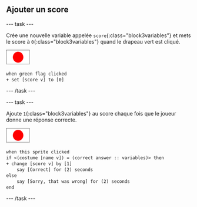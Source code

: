 ## Ajouter un score

\--- task \---

Crée une nouvelle variable appelée `score`{:class="block3variables"} et mets le score à `0`{:class="block3variables"} quand le drapeau vert est cliqué.

![Sprite drapeau](images/flag-sprite.png)

```blocks3
when green flag clicked
+ set [score v] to [0]
```

\--- /task \---

\--- task \---

Ajoute `1`{:class="block3variables"} au score chaque fois que le joueur donne une réponse correcte.

![Sprite drapeau](images/flag-sprite.png)

```blocks3
when this sprite clicked
if <(costume [name v]) = (correct answer :: variables)> then
+ change [score v] by [1]
    say [Correct] for (2) seconds
else
    say [Sorry, that was wrong] for (2) seconds
end
```

\--- /task \---